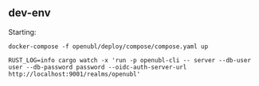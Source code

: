 ## dev-env

Starting:

```shell
docker-compose -f openubl/deploy/compose/compose.yaml up
```

```shell
RUST_LOG=info cargo watch -x 'run -p openubl-cli -- server --db-user user --db-password password --oidc-auth-server-url http://localhost:9001/realms/openubl'
```
